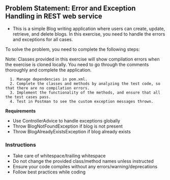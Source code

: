 ## Problem Statement: Error and Exception Handling in REST web service

* This is a simple Blog writing application where users can create, update, retrieve, and delete blogs.
In this exercise, you need to handle the errors and exceptions for all cases.

To solve the problem, you need to complete the following steps:

Note: Classes provided in this exercise will show compilation errors when the exercise is cloned locally. You need to go through the comments thoroughly and complete the application.

      1. Manage dependencies in pom.xml.
      2. Complete the classes and methods by analyzing the test code, so that there are no compilation errors.
      3. Implement the functionality of the methods, and ensure that all the test cases pass.
      4. Test in Postman to see the custom exception messages thrown.

  **Requirements**   
-   Use ControllerAdvice to handle exceptions globally
-   Throw BlogNotFoundException if blog is not present
-   Throw BlogAlreadyExistsException if blog already exists
   

### Instructions
 - Take care of whitespace/trailing whitespace
 - Do not change the provided class/method names unless instructed
 - Ensure your code compiles without any errors/warning/deprecations 
 - Follow best practices while coding
